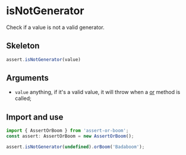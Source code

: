 # isNotGenerator

Check if a value is not a valid generator.

## Skeleton

```ts
assert.isNotGenerator(value)
```

## Arguments

- `value` anything, if it's a valid value, it will throw when a [or](../or.md) method is called;

## Import and use

```ts
import { AssertOrBoom } from 'assert-or-boom';
const assert: AssertOrBoom = new AssertOrBoom();

assert.isNotGenerator(undefined).orBoom('Badaboom');
```
